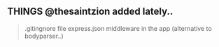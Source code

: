 ## THINGS @thesaintzion added lately.. ##
> .gitingnore file
> express.json middleware in the app (alternative to bodyparser..) 
